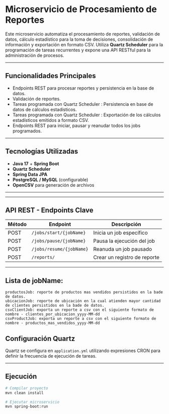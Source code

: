 # Microservicio de Procesamiento de Reportes

Este microservicio automatiza el procesamiento de reportes, validación de datos, cálculo estadístico para la toma de decisiones, consolidación de información y exportación en formato CSV. Utiliza **Quartz Scheduler** para la programación de tareas recurrentes y expone una API RESTful para la administración de procesos.

---

## Funcionalidades Principales

- Endpoints REST para procesar reportes y persistencia en la base de datos.
- Validación de reportes.
- Tareas programada con Quartz Scheduler : Persistencia en base de datos de cálculos estadísticos.
- Tareas programada con Quartz Scheduler : Exportación de los cálculos estadísticos emitidos a formato CSV.
- Endpoints REST para iniciar, pausar y reanudar todos los jobs programados.
---

## Tecnologías Utilizadas

- **Java 17** + **Spring Boot**
- **Quartz Scheduler**
- **Spring Data JPA**
- **PostgreSQL / MySQL** (configurable)
- **OpenCSV** para generación de archivos

---

---

## API REST - Endpoints Clave

| Método | Endpoint                   | Descripción                            |
|--------|----------------------------|----------------------------------------|
| POST   | `/jobs/start/{jobName}`    | Inicia un job específico               |
| POST   | `/jobs/pause/{jobName}`    | Pausa la ejecución del job             |
| POST   | `/jobs/resume/{jobName}`   | Reanuda un job pausado                 |
| POST   | `/reports/`                | Crear un registro de reporte           |
--------------------------------------------------------------------------------
##  Lista de jobName:
    productosJob: reporte de productos mas vendidos persistidos en la bade de datos. 
    ubicacionJob: reporte de ubicación en la cual atienden mayor cantidad de clientes persistidos en la bade de datos.
    csvClientJob: exporta un reporte a csv con el siguiente formato de nombre - clientes_por_ubicacion_yyyy-MM-dd
    csvProductJob: exporta un reporte a csv con el siguiente formato de nombre - productos_mas_vendidos_yyyy-MM-dd

##  Configuración Quartz

Quartz se configura en `application.yml` utilizando expresiones CRON para definir la frecuencia de ejecución de tareas.

---

##  Ejecución

```bash
# Compilar proyecto
mvn clean install

# Ejecutar microservicio
mvn spring-boot:run




